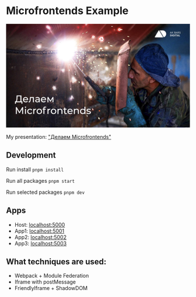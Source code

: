 # Microfrontends Example

![img](https://raw.githubusercontent.com/KamilEmeleev/microfrontends/master/preview.jpg)

My presentation: ["Делаем Microfrontends"](https://docs.google.com/presentation/d/1dv0hLid5EK28r27c4mrrLq8oJBvUT1u0Q5QXvbqMtfA/edit?usp=sharing)

## Development

Run install `pnpm install`

Run all packages `pnpm start`

Run selected packages `pnpm dev`

## Apps

- Host: [localhost:5000](http://localhost:5000/)
- App1: [localhost:5001](http://localhost:5001/)
- App2: [localhost:5002](http://localhost:5002/)
- App3: [localhost:5003](http://localhost:5003/)

## What techniques are used:

- Webpack + Module Federation
- Iframe with postMessage
- FriendlyIframe + ShadowDOM
